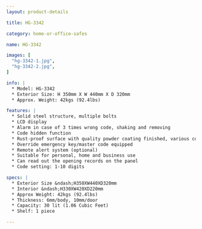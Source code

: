 ```yaml
---
layout: product-details

title: HG-3342

category: home-or-office-safes

name: HG-3342

images: [
  "hg-3342-1.jpg",
  "hg-3342-2.jpg",
]

info: |
  * Model: HG-3342
  * Exterior Size: H 350mm X W 440mm X D 320mm
  * Approx. Weight: 42kgs (92.4lbs)

features: |
  * Solid steel structure, multiple bolts
  * LCD display
  * Alarm in case of 3 times wrong code, shaking and removing
  * Code hidden function
  * Rust-proof surface with quality powder coating finished, various colors available
  * Override emergency key/master code equipped
  * Remote alert system (optional)
  * Suitable for personal, home and business use
  * Can read out the opening records on the panel
  * Code setting: 1-10 digits

specs: |
  * Exterior Size &ndash;H350XW440XD320mm
  * Interior &ndash;H330XW420XD220mm
  * Approx Weight: 42kgs (92.4lbs)
  * Thickness: 6mm/body, 10mm/door
  * Capacity: 30 lit (1.06 Cubic Feet)
  * Shelf: 1 piece

---
```



